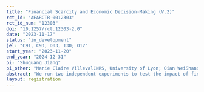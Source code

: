 ```yaml
---
title: "Financial Scarcity and Economic Decision-Making (V.2)"
rct_id: "AEARCTR-0012303"
rct_id_num: "12303"
doi: "10.1257/rct.12303-2.0"
date: "2023-11-17"
status: "in_development"
jel: "C91, C93, D03, I30; O12"
start_year: "2023-11-20"
end_year: "2024-12-31"
pi: "Shuguang Jiang"
pi_other: "Marie Claire VillevalCNRS, University of Lyon; Qian WeiShandong University"
abstract: "We run two independent experiments to test the impact of financial scarcity on economic decision making. In the laboratory study, we exogenously introduce financial scarcity by randomly assigning a high or a low initial endowment to student subjects. In the field experiment, we compared rural residents from relatively rich and poor rural areas to characterize financial scarcity from external environment. We capture current pressure by comparing parents with differnet number of children in rural area, and examine long-term financial pressure by comparing parents with two boys to parents with other types of children in high bribe price regions. The core hypothesis of this study posits that financial scarcity prompts individuals to prioritize  "saving money" over "making money" when faced with conflicting decisions. This fundamental conflict in decision-making can be manifested and empirically tested across various economic games."
layout: registration
---
```


